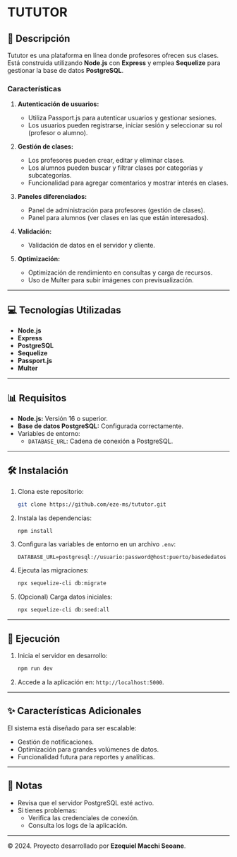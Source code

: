 # TUTUTOR

## 📄 Descripción
Tututor es una plataforma en línea donde profesores ofrecen sus clases. Está construida utilizando **Node.js** con **Express** y emplea **Sequelize** para gestionar la base de datos **PostgreSQL**. 

### Características
1. **Autenticación de usuarios:**
   - Utiliza Passport.js para autenticar usuarios y gestionar sesiones.
   - Los usuarios pueden registrarse, iniciar sesión y seleccionar su rol (profesor o alumno).

2. **Gestión de clases:**
   - Los profesores pueden crear, editar y eliminar clases.
   - Los alumnos pueden buscar y filtrar clases por categorías y subcategorías.
   - Funcionalidad para agregar comentarios y mostrar interés en clases.

3. **Paneles diferenciados:**
   - Panel de administración para profesores (gestión de clases).
   - Panel para alumnos (ver clases en las que están interesados).

4. **Validación:**
   - Validación de datos en el servidor y cliente.

5. **Optimización:**
   - Optimización de rendimiento en consultas y carga de recursos.
   - Uso de Multer para subir imágenes con previsualización.

---

## 💻 Tecnologías Utilizadas
- **Node.js**
- **Express**
- **PostgreSQL**
- **Sequelize**
- **Passport.js**
- **Multer**

---

## 📊 Requisitos
- **Node.js:** Versión 16 o superior.
- **Base de datos PostgreSQL:** Configurada correctamente.
- Variables de entorno:
  - `DATABASE_URL`: Cadena de conexión a PostgreSQL.

---

## 🛠️ Instalación
1. Clona este repositorio:
   ```bash
   git clone https://github.com/eze-ms/tututor.git
   ```
2. Instala las dependencias:
   ```bash
   npm install
   ```
3. Configura las variables de entorno en un archivo `.env`:
   ```env
   DATABASE_URL=postgresql://usuario:password@host:puerto/basededatos
   ```
4. Ejecuta las migraciones:
   ```bash
   npx sequelize-cli db:migrate
   ```
5. (Opcional) Carga datos iniciales:
   ```bash
   npx sequelize-cli db:seed:all
   ```

---

## 🔧 Ejecución
1. Inicia el servidor en desarrollo:
   ```bash
   npm run dev
   ```
2. Accede a la aplicación en: `http://localhost:5000`.

---

## ✨ Características Adicionales
El sistema está diseñado para ser escalable:
- Gestión de notificaciones.
- Optimización para grandes volúmenes de datos.
- Funcionalidad futura para reportes y analíticas.

---

## 📢 Notas
- Revisa que el servidor PostgreSQL esté activo.
- Si tienes problemas:
  - Verifica las credenciales de conexión.
  - Consulta los logs de la aplicación.

---

© 2024. Proyecto desarrollado por **Ezequiel Macchi Seoane**.
